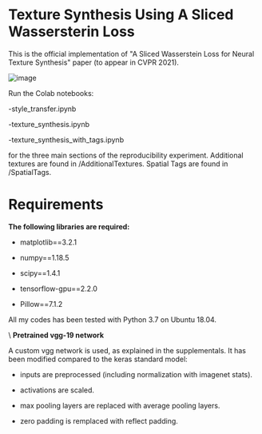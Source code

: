 # Texture Synthesis Using A Sliced Wassersterin Loss

This is the official implementation of "A Sliced Wasserstein Loss for Neural Texture Synthesis" paper (to appear in CVPR 2021).

![image](https://user-images.githubusercontent.com/97613092/164089466-5b4b8796-419c-44fa-a825-bb02d046859b.png)

Run the Colab notebooks:

-style_transfer.ipynb

-texture_synthesis.ipynb

-texture_synthesis_with_tags.ipynb

for the three main sections of the reproducibility experiment. Additional textures are found in /AdditionalTextures. Spatial Tags are found in /SpatialTags.

# Requirements

**The following libraries are required:**

- matplotlib==3.2.1

- numpy==1.18.5

- scipy==1.4.1

- tensorflow-gpu==2.2.0

- Pillow==7.1.2

All my codes has been tested with Python 3.7 on Ubuntu 18.04.


\\
**Pretrained vgg-19 network**

A custom vgg network is used, as explained in the supplementals. It has been modified compared to the keras standard model:

- inputs are preprocessed (including normalization with imagenet stats).

- activations are scaled.

- max pooling layers are replaced with average pooling layers.

- zero padding is remplaced with reflect padding.

